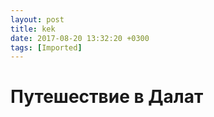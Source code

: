 ```yaml
---
layout: post
title: kek
date: 2017-08-20 13:32:20 +0300
tags: [Imported]
---
```

# Путешествие в Далат 

